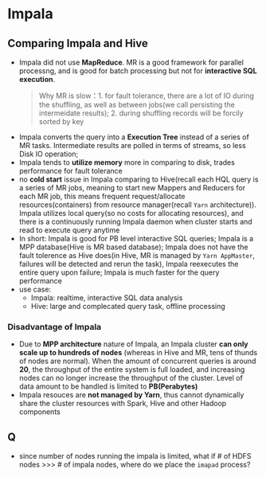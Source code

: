 # Impala

## Comparing Impala and Hive
- Impala did not use **MapReduce**. MR is a good framework for parallel processng, and is good for batch processing but not for **interactive SQL execution**.
  > Why MR is slow：1. for fault tolerance, there are a lot of IO during the shuffling, as well as between jobs(we call persisting the intermeidate results); 2. during shuffling records will be forcily sorted by key
- Impala converts the query into a **Execution Tree** instead of a series of MR tasks. Intermediate results are polled in terms of streams, so less Disk IO operation;
- Impala tends to **utilize memory** more in comparing to disk, trades performance for fault tolerance
- no **cold start** issue in Impala comparing to Hive(recall each HQL query is a series of MR jobs, meaning to start new Mappers and Reducers for each MR job, this means frequent request/allocate resources(containers) from resource manager(recall `Yarn` architecture)). Impala utilizes local query(so no costs for allocating resources), and there is a continuously running Impala daemon when cluster starts and read to execute query anytime
- In short: Impala is good for PB level interactive SQL queries; Impala is a MPP database(Hive is MR based database); Impala does not have the fault tolerence as Hive does(in Hive, MR is managed by `Yarn AppMaster`, failures will be detected and rerun the task), Impala reexecutes the entire query upon failure; Impala is much faster for the query performance
- use case:
  - Impala: realtime, interactive SQL data analysis
  - Hive: large and complecated query task, offline processing
### Disadvantage of Impala
- Due to **MPP architecture** nature of Impala, an Impala cluster **can only scale up to hundreds of nodes** (whereas in Hive and MR, tens of thunds of nodes are normal). When the amount of concurrent queries is around **20**, the throughput of the entire system is full loaded, and increasing nodes can no longer increase the throughput of the cluster. Level of data amount to be handled is limited to **PB(Perabytes)**
- Impala resouces are **not managed by Yarn**, thus cannot dynamically share the cluster resources with Spark, Hive and other Hadoop components







## Q
- since number of nodes running the impala is limited, what if # of HDFS nodes >>> # of impala nodes, where do we place the `imapad` process?